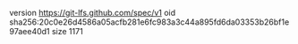 version https://git-lfs.github.com/spec/v1
oid sha256:20c0e26d4586a05acfb281e6fc983a3c44a895fd6da03353b26bf1e97aee40d1
size 1171
